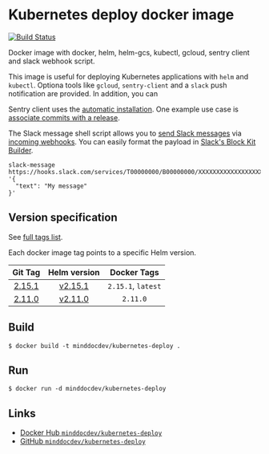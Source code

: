 # Kubernetes deploy docker image

[![Build Status](https://travis-ci.org/minddocdev/kubernetes-deploy.svg?branch=master)](https://travis-ci.org/mind-doc/kubernetes-deploy)

Docker image with docker, helm, helm-gcs, kubectl, gcloud, sentry client and slack webhook script.

This image is useful for deploying Kubernetes applications with `helm` and `kubectl`. Optiona tools like `gcloud`, `sentry-client` and a `slack` push notification are provided. In addition, you can 

Sentry client uses the [automatic installation](https://docs.sentry.io/cli/installation/#automatic-installation). One example use case is [associate commits with a release](https://docs.sentry.io/workflow/releases/#associate-commits-with-a-release).

The Slack message shell script allows you to [send Slack messages](https://api.slack.com/messaging/sending) via [incoming webhooks](https://api.slack.com/incoming-webhooks). You can easily format the payload in [Slack's Block Kit Builder](https://api.slack.com/tools/block-kit-builder).

```
slack-message https://hooks.slack.com/services/T00000000/B00000000/XXXXXXXXXXXXXXXXXXXXXXXX '{
  "text": "My message"
}'
```

## Version specification

See [full tags list](https://cloud.docker.com/u/minddocdev/repository/docker/minddocdev/kubernetes-deploy/tags).

Each docker image tag points to a specific Helm version.

| Git Tag                                                                        | Helm version                                                 | Docker Tags        |
| :----------------------------------------------------------------------------: |:----------------------------------------------------:        | :-----------------:|
| [2.15.1](https://github.com/minddocdev/kubernetes-deploy/releases/tag/2.15.1) | [v2.15.1](https://github.com/helm/helm/releases/tag/v2.15.1) | `2.15.1`, `latest` |
| [2.11.0](https://github.com/minddocdev/kubernetes-deploy/releases/tag/2.11.0)  | [v2.11.0](https://github.com/helm/helm/releases/tag/v2.11.0) | `2.11.0`           |


## Build

```
$ docker build -t minddocdev/kubernetes-deploy .
```

## Run

```
$ docker run -d minddocdev/kubernetes-deploy
```

## Links

* [Docker Hub `minddocdev/kubernetes-deploy`](https://hub.docker.com/r/minddocdev/kubernetes-deploy)
* [GitHub `minddocdev/kubernetes-deploy`](https://github.com/minddocdev/kubernetes-deploy)
